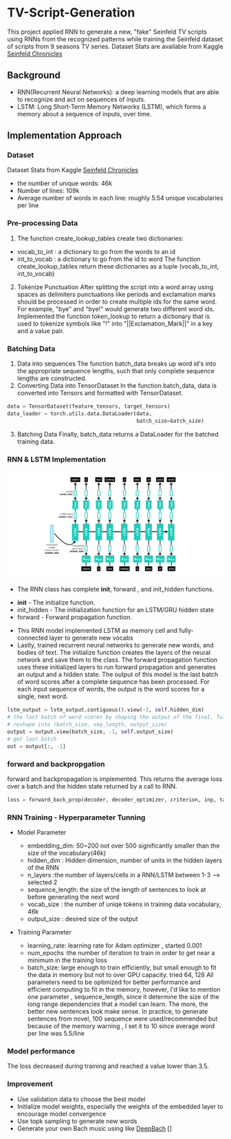 # TV-Script-Generation
This project applied RNN to generate a new, "fake" Seinfeld TV scripts using RNNs from the recognized patterns while training the Seinfeld dataset of scripts from 9 seasons TV series. 
Dataset Stats are available from Kaggle [Seinfeld Chronicles](https://www.kaggle.com/thec03u5/seinfeld-chronicles#scripts.csv)
## Background 
* RNN(Recurrent Neural Networks): a deep learning models that are able to recognize and act on sequences of inputs.
* LSTM: Long Short-Term Memory Networks (LSTM), which forms a memory about a sequence of inputs, over time.

## Implementation Approach
### Dataset
Dataset Stats from Kaggle [Seinfeld Chronicles](https://www.kaggle.com/thec03u5/seinfeld-chronicles#scripts.csv)
* the number of unique words: 46k
* Number of lines: 109k
* Average number of words in each line: roughly 5.54 unique vocabularies per line 

### Pre-processing Data 
1. The function create_lookup_tables create two dictionaries:
- vocab_to_int : a dictionary to go from the words to an id
- int_to_vocab : a dictionary to go from the id to word
The function create_lookup_tables return these dictionaries as a tuple (vocab_to_int, int_to_vocab)
2. Tokenize Punctuation 
After splitting the script into a word array using spaces as delimiters punctuations like periods and exclamation marks should be processed in order to create multiple ids for the same word. For example, "bye" and "bye!" would generate two different word ids.
Implemented the function token_lookup to return a dictionary that is used to tokenize symbols like "!" into "||Exclamation_Mark||" in a key and a value pair.

### Batching Data
1. Data into sequences
The function batch_data breaks up word id's into the appropriate sequence lengths, such that only complete sequence lengths are constructed.
2. Converting Data into TensorDataset
In the function batch_data, data is converted into Tensors and formatted with TensorDataset.
```python
data = TensorDataset(feature_tensors, target_tensors)
data_loader = torch.utils.data.DataLoader(data, 
                                          batch_size=batch_size)
```
3. Batching Data
Finally, batch_data returns a DataLoader for the batched training data.

### RNN & LSTM Implementation 
![RNN/LSTM](decoder.png)
- The RNN class has complete __init__, forward , and init_hidden functions.
 * __init__ - The initialize function.
 * init_hidden - The initialization function for an LSTM/GRU hidden state
 * forward - Forward propagation function.
- This RNN model implemented LSTM as memory cell and fully-connected layer to generate new vocabs
- Lastly, trained recurrent neural networks to generate new words, and bodies of text.
The initialize function creates the layers of the neural network and save them to the class. 
The forward propagation function uses these initialized layers to run forward propagation and generates an output and a hidden state.
The output of this model is the last batch of word scores after a complete sequence has been processed. For each input sequence of words, the output is the word scores for a single, next word. 
```python
lstm_output = lstm_output.contiguous().view(-1, self.hidden_dim)
# the last batch of word scores by shaping the output of the final, fully-connected layer
# reshape into (batch_size, seq_length, output_size)
output = output.view(batch_size, -1, self.output_size)
# get last batch
out = output[:, -1]
```

### forward and backpropgation
forward and backpropagation is implemented.  This returns the average loss over a batch and the hidden state returned by a call to RNN.
```python
loss = forward_back_prop(decoder, decoder_optimizer, criterion, inp, target)
```

### RNN Training - Hyperparameter Tunning 
- Model Parameter 
    * embedding_dim: 50~200 not over 500 significantly smaller than the size of the vocabulary(46k)
    * hidden_dim : Hidden dimension, number of units in the hidden layers of the RNN
    * n_layers :the number of layers/cells in a RNN/LSTM between 1-3 --> selected 2 
    * sequence_length: the size of the length of sentences to look at before generating the next word
    * vocab_size : the number of uniqe tokens in training data vocabulary, 46k
    * output_size : desired size of the output
 
- Training Parameter 
    * learning_rate: learning rate for Adam optimizer , started 0.001
    * num_epochs :the number of iteration to train in order to get near a minimum in the training loss
    * batch_size: large enough to train efficiently, but small enough to fit the data in memory but not to over GPU capacity. tried 64, 128
All parameters need to be optimized for better performance and efficient computing to fit in the memory, however, I'd like to mention one parameter , sequence_length, since it determine the size of the long range dependencies that a model can learn. The more, the better new sentences look make sense. In practice, to generate sentences from novel, 100 sequence were used/recommended but because of the memory warning , I set it to 10 since average word per line was 5.5/line

### Model performance 
The loss decreased during training and reached a value lower than 3.5. 

### Improvement 
* Use validation data to choose the best model
* Initialize model weights, especially the weights of the embedded layer to encourage model convergence
* Use topk sampling to generate new words
* Generate your own Bach music using like [DeepBach](https://arxiv.org/pdf/1612.01010.pdf) []



